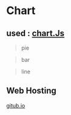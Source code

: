 # Chart
## used : [chart.Js](https://www.chartjs.org/)
> pie


> bar

> line

## Web Hosting
[gitub.io](https://pwrwpw.github.io/gameP/)
